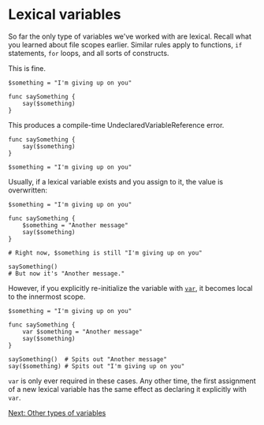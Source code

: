 # Lexical variables

So far the only type of variables we've worked with are lexical.
Recall what you learned about file scopes earlier. Similar rules
apply to functions, `if` statements, `for` loops, and all sorts
of constructs.


This is fine.

    $something = "I'm giving up on you"

    func saySomething {
        say($something)
    }

This produces a compile-time UndeclaredVariableReference error.

    func saySomething {
        say($something)
    }

    $something = "I'm giving up on you"

Usually, if a lexical variable exists and you assign to it,
the value is overwritten:

    $something = "I'm giving up on you"

    func saySomething {
        $something = "Another message"
        say($something)
    }

    # Right now, $something is still "I'm giving up on you"

    saySomething()
    # But now it's "Another message."

However, if you explicitly re-initialize the variable with
[`var`](../Keywords.md#var), it becomes local to the
innermost scope.

    $something = "I'm giving up on you"

    func saySomething {
        var $something = "Another message"
        say($something)    
    }

    saySomething()  # Spits out "Another message"
    say($something) # Spits out "I'm giving up on you"

`var` is only ever required in these cases. Any other time,
the first assignment of a new lexical variable has the same effect
as declaring it explicitly with `var`.

[Next: Other types of variables](9-other-variables.md)